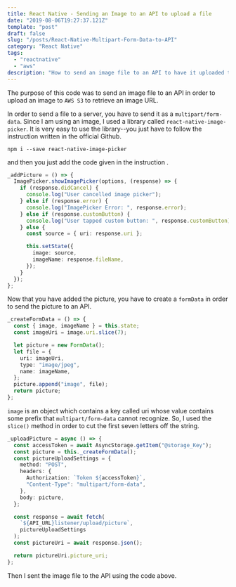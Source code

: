 ```yaml
---
title: React Native - Sending an Image to an API to upload a file
date: "2019-08-06T19:27:37.121Z"
template: "post"
draft: false
slug: "/posts/React-Native-Multipart-Form-Data-to-API"
category: "React Native"
tags:
  - "reactnative"
  - "aws"
description: "How to send an image file to an API to have it uploaded to AWS S3"
---
```


The purpose of this code was to send an image file to an API in order to upload an image to `AWS S3` to retrieve an image URL.

In order to send a file to a server, you have to send it as a `multipart/form-data`. Since I am using an image, I used a library called `react-native-image-picker`. It is very easy to use the library--you just have to follow the instruction written in the official Github.

`npm i --save react-native-image-picker`

and then you just add the code given in the instruction .

```typescript
_addPicture = () => {
  ImagePicker.showImagePicker(options, (response) => {
    if (response.didCancel) {
      console.log("User cancelled image picker");
    } else if (response.error) {
      console.log("ImagePicker Error: ", response.error);
    } else if (response.customButton) {
      console.log("User tapped custom button: ", response.customButton);
    } else {
      const source = { uri: response.uri };

      this.setState({
        image: source,
        imageName: response.fileName,
      });
    }
  });
};
```

Now that you have added the picture, you have to create a `formData` in order to send the picture to an API.

```typescript
_createFormData = () => {
  const { image, imageName } = this.state;
  const imageUri = image.uri.slice(7);

  let picture = new FormData();
  let file = {
    uri: imageUri,
    type: "image/jpeg",
    name: imageName,
  };
  picture.append("image", file);
  return picture;
};
```

`image` is an object which contains a key called uri whose value contains some prefix that `multipart/form-data` cannot recognize. So, I used the `slice()` method in order to cut the first seven letters off the string.

```typescript
_uploadPicture = async () => {
  const accessToken = await AsyncStorage.getItem("@storage_Key");
  const picture = this._createFormData();
  const pictureUploadSettings = {
    method: "POST",
    headers: {
      Authorization: `Token ${accessToken}`,
      "Content-Type": "multipart/form-data",
    },
    body: picture,
  };

  const response = await fetch(
    `${API_URL}listener/upload/picture`,
    pictureUploadSettings
  );
  const pictureUri = await response.json();

  return pictureUri.picture_uri;
};
```

Then I sent the image file to the API using the code above.
